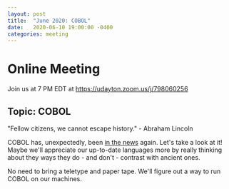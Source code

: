 ```yaml
---
layout: post
title:  "June 2020: COBOL" 
date:   2020-06-10 19:00:00 -0400
categories: meeting
---
```


# Online Meeting 

Join us at 7 PM EDT at https://udayton.zoom.us/j/798060256

## Topic: COBOL 

"Fellow citizens, we cannot escape history." - Abraham Lincoln

COBOL has, unexpectedly, been 
[in the news](https://stackoverflow.blog/2020/04/20/brush-up-your-cobol-why-is-a-60-year-old-language-suddenly-in-demand/) 
 again.  Let's take a 
look at it!  Maybe we'll appreciate our up-to-date languages 
more by really thinking about they ways they do - and don't - 
contrast with ancient ones.  

No need to bring a teletype and paper tape.
We'll figure out a way to run COBOL on our machines.

